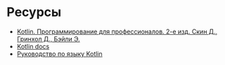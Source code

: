 # Ресурсы
- [Kotlin. Программирование для профессионалов. 2-е изд. Скин Д., Гринхол Д., Бэйли Э.](https://www.piter.com/collection/yazyki-programmirovaniya/product/kotlin-programmirovanie-dlya-professionalov-2-e-izd)
- [Kotlin docs](https://kotlinlang.org/docs/home.html)
- [Руководство по языку Kotlin](https://kotlinlang.ru)

